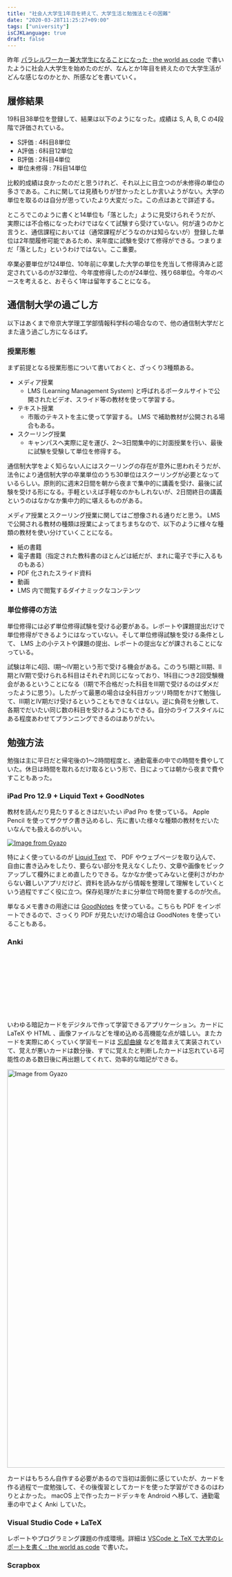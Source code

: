 ```yaml
---
title: "社会人大学生1年目を終えて、大学生活と勉強法とその困難"
date: "2020-03-28T11:25:27+09:00"
tags: ["university"]
isCJKLanguage: true
draft: false
---
```


昨年 [パラレルワーカー兼大学生になることになった · the world as code](https://chroju.github.io/blog/2019/06/14/become_parallel_worker_and_university_student/) で書いたように社会人大学生を始めたのだが、なんとか1年目を終えたので大学生活がどんな感じなのかとか、所感などを書いていく。

## 履修結果

19科目38単位を登録して、結果は以下のようになった。成績は S, A, B, C の4段階で評価されている。

* S評価 : 4科目8単位
* A評価 : 6科目12単位
* B評価 : 2科目4単位
* 単位未修得 : 7科目14単位

比較的成績は良かったのだと思うけれど、それ以上に目立つのが未修得の単位の多さである。これに関しては見積もりが甘かったとしか言いようがない。大学の単位を取るのは自分が思っていたより大変だった。この点はあとで詳述する。

ところでこのように書くと14単位も「落とした」ように見受けられそうだが、実際には不合格になったわけではなくて試験すら受けていない。何が違うのかと言うと、通信課程においては（通常課程がどうなのかは知らないが）登録した単位は2年間履修可能であるため、来年度に試験を受けて修得ができる。つまりまだ「落とした」というわけではない。ここ重要。

卒業必要単位が124単位、10年前に卒業した大学の単位を充当して修得済みと認定されているのが32単位、今年度修得したのが24単位、残り68単位。今年のペースを考えると、おそらく1年は留年することになる。

## 通信制大学の過ごし方

以下はあくまで帝京大学理工学部情報科学科の場合なので、他の通信制大学だとまた違う過ごし方になるはず。

### 授業形態

まず前提となる授業形態について書いておくと、ざっくり3種類ある。

* メディア授業
    * LMS (Learning Management System) と呼ばれるポータルサイトで公開されたビデオ、スライド等の教材を使って学習する。
* テキスト授業
    * 市販のテキストを主に使って学習する。 LMS で補助教材が公開される場合もある。
* スクーリング授業
    * キャンパスへ実際に足を運び、2〜3日間集中的に対面授業を行い、最後に試験を受験して単位を修得する。

通信制大学をよく知らない人にはスクーリングの存在が意外に思われそうだが、法令により通信制大学の卒業単位のうち30単位はスクーリングが必要となっているらしい。原則的に週末2日間を朝から夜まで集中的に講義を受け、最後に試験を受ける形になる。手軽といえば手軽なのかもしれないが、2日間終日の講義というのはなかなか集中力的に堪えるものがある。

メディア授業とスクーリング授業に関してはご想像される通りだと思う。 LMS で公開される教材の種類は授業によってまちまちなので、以下のように様々な種類の教材を使い分けていくことになる。

* 紙の書籍
* 電子書籍（指定された教科書のほとんどは紙だが、まれに電子で手に入るものもある）
* PDF 化されたスライド資料
* 動画
* LMS 内で閲覧するダイナミックなコンテンツ

### 単位修得の方法

単位修得には必ず単位修得試験を受ける必要がある。レポートや課題提出だけで単位修得ができるようにはなっていない。そして単位修得試験を受ける条件として、 LMS 上の小テストや課題の提出、レポートの提出などが課されることになっている。

試験は年に4回、I期〜IV期という形で受ける機会がある。このうちI期とIII期、II期とIV期で受けられる科目はそれぞれ同じになっており、1科目につき2回受験機会があるということになる（I期で不合格だった科目をIII期で受けるのはダメだったように思う）。したがって最悪の場合は全科目ガッツリ時間をかけて勉強して、III期とIV期だけ受けるということもできなくはない。逆に負荷を分散して、各期でだいたい同じ数の科目を受けるようにもできる。自分のライフスタイルにある程度あわせてプランニングできるのはありがたい。

## 勉強方法

勉強は主に平日だと帰宅後の1〜2時間程度と、通勤電車の中での時間を費やしていた。休日は時間を取れるだけ取るという形で、日によっては朝から夜まで費やすこともあった。

### iPad Pro 12.9 + Liquid Text + GoodNotes

教材を読んだり見たりするときはだいたい iPad Pro を使っている。 Apple Pencil を使ってザクザク書き込めるし、先に書いた様々な種類の教材をだいたいなんでも扱えるのがいい。

<a href="https://gyazo.com/295d808c197d43fc123cc14b9fa6ab7d"><img src="https://i.gyazo.com/295d808c197d43fc123cc14b9fa6ab7d.jpg" alt="Image from Gyazo"/></a>

特によく使っているのが [Liquid Text](https://apps.apple.com/jp/app/liquidtext/id922765270) で、 PDF やウェブページを取り込んで、自由に書き込みをしたり、要らない部分を見えなくしたり、文章や画像をピックアップして欄外にまとめ直したりできる。なかなか使ってみないと便利さがわからない難しいアプリだけど、資料を読みながら情報を整理して理解をしていくという過程ですごく役に立つ。保存処理がたまに分単位で時間を要するのが欠点。

単なるメモ書きの用途には [GoodNotes](https://apps.apple.com/jp/app/goodnotes-5/id1444383602) を使っている。こちらも PDF をインポートできるので、さっくり PDF が見たいだけの場合は GoodNotes を使っていることもある。

### Anki

<div class="iframely-embed"><div class="iframely-responsive" style="height: 140px; padding-bottom: 0;"><a href="https://github.com/ankitects/anki" data-iframely-url="//cdn.iframe.ly/rZsBgkg"></a></div></div><script async src="//cdn.iframe.ly/embed.js" charset="utf-8"></script>

いわゆる暗記カードをデジタルで作って学習できるアプリケーション。カードに LaTeX や HTML 、画像ファイルなどを埋め込める高機能な点が嬉しい。またカードを実際にめくっていく学習モードは [忘却曲線](https://ja.wikipedia.org/wiki/%E5%BF%98%E5%8D%B4%E6%9B%B2%E7%B7%9A) などを踏まえて実装されていて、覚えが悪いカードは数分後、すでに覚えたと判断したカードは忘れている可能性のある数日後に再出題してくれて、効率的な暗記ができる。

<a href="https://gyazo.com/ac1f2c7f8eeb41b5174253faef6b3a1a"><img src="https://i.gyazo.com/ac1f2c7f8eeb41b5174253faef6b3a1a.png" alt="Image from Gyazo" width="923"/></a>

カードはもちろん自作する必要があるので当初は面倒に感じていたが、カードを作る過程で一度勉強して、その後復習としてカードを使った学習ができるのはわりとよかった。 macOS 上で作ったカードデッキを Android へ移して、通勤電車の中でよく Anki していた。

### Visual Studio Code + LaTeX

レポートやプログラミング課題の作成環境。詳細は [VSCode と TeX で大学のレポートを書く · the world as code](https://chroju.github.io/blog/2019/06/24/write_repot_with_vscode_tex/) で書いた。

### Scrapbox

<div class="iframely-embed"><div class="iframely-responsive" style="padding-bottom: 52.5%; padding-top: 120px;"><a href="https://scrapbox.io/" data-iframely-url="//cdn.iframe.ly/dMf89rG"></a></div></div><script async src="//cdn.iframe.ly/embed.js" charset="utf-8"></script>

説明が難しいが、すごく簡単に使える Wiki のようなもの。最終的に授業全体で得た知識をまとめておくのに使っている。

### 東京都立中央図書館

勉強は家でする場合も多いが、特にレポートを書く際に参考資料を漁りたいときは東京都立中央図書館を使っている。

蔵書と閲覧席が極めて多いというのが大きい。特にコンピュータ書が豊富に置かれた図書館というのは知る限りほとんど存在しないので重宝している。本来であれば大学図書館が使えればいいのだが、帝京大学理工学部のキャンパスは宇都宮で、自宅から100km以上離れているため日常利用は難しい。

## 1年目の所感

### 単位修得の難しさ

冒頭に「修得できなかった単位数」の話を書いたとおり、単位修得は想定していた以上に難しいものがあった。

大学の単位1単位あたり、学習時間の目安は45時間である。ざっくり卒業に120単位必要なので、年間30単位とすると1350時間。これを1日あたりで割るとだいたい4時間になる。働いている人が確保する時間としてはなかなか厳しいものがある。

おまけにプライベートの学習時間全部を大学に当てられるわけでもない。最新の技術も追いたいし、仕事で未知の技術に触れる機会があったら、どうしてもそちらのキャッチアップが優先になる。仮に試験前の時期であったとしても、仕事より優先するのは難しい。

また暗記力の衰えも感じる。仕事のために新しい技術をインプットする場合、ざっくりとした全体感や概念に関する目録を頭の中に作るようなイメージがあって、細かいことは本やドキュメントを見ればいいので覚えないことが多い。これが結構試験を受ける上でネックになっている。対策としては先の Anki を使ったりして、意識的に暗記をしていくしかない。

### 授業間の関連性

シラバスなどを見ればわかることではあるが、授業間には関連性がある。ある授業を受けるにあたり、別の授業の履修が前提となっていることがあり、時にそれは暗黙的なこともある。今年度の場合で言えば微分積分2が難しくてなかなか進められなかったのだが、他の授業で微分積分が必要になる場合が少なくなく、「微分積分が出来ていない」ことを理由として修得できない科目が複数出てきてしまった。これも修得単位が少なくなった理由の1つになっている。

### 孤独感

スクーリングを除けば1人で授業は進める必要があるので、孤独感は強い。寂しいなどという話ではなく、教員や同級生への質問ができないので、わからないことを打破するのが難しい場合がある。

もちろんチャネルがないわけではない。教員とは LMS のメッセージ機能でやり取りができるが、しかしオフィスアワーがあるわけではないので、じっくり質問するようなことはできない。同級生とのやり取りには、大学から提供されている Office 365 内の Teams が使えるのだが、だいぶ過疎気味で積極的な連絡は取りづらい状況にある。

### 教材と環境構築

これは極一部の授業の話ではあるのだが、1〜2科目ほど Java Applet を題材とした授業があった。既知の通り Applet は Java 11 で廃止済みであり、使うには古い Java をあえてインストールして環境構築する必要がある。そこにどうにも躊躇いが生じ、今年はこれらの授業を断念した。

聞くところによれば Processing への移行が段階的に進んでいるらしく、一時的な問題だとは捉えている。とはいえ、一部このような古い教材が使われていることへの懸念は覚えた。

----

だいぶネガティブなことも書いてしまったが、1年を通じて「如何に学習を進めるべきか」という指針は立てられたように思う。別に急いで卒業したいわけでもないので、きちんと身につくような学習を2年目も続けていきたい。
